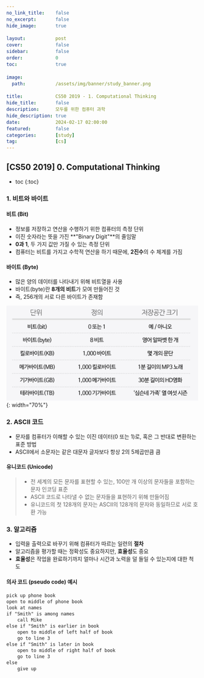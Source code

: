 ```yaml
---
no_link_title:    false
no_excerpt:       false
hide_image:       true

layout:           post
cover:            false
sidebar:          false
order:            0      
toc:              true

image:
  path:           /assets/img/banner/study_banner.png

title:            CS50 2019 - 1. Computational Thinking
hide_title:       false
description:      모두를 위한 컴퓨터 과학
hide_description: true
date:             2024-02-17 02:00:00
featured:         false
categories:       [study]
tag:              [cs]
---
```


## [CS50 2019] 0. Computational Thinking

* toc
{:toc}

### 1. 비트와 바이트

#### 비트 (Bit)
- 정보를 저장하고 연산을 수행하기 위한 컴퓨터의 측정 단위
- 이진 숫자라는 뜻을 가진 **"Binary Digit"**의 줄임말
- **0과 1**, 두 가지 값만 가질 수 있는 측정 단위
- 컴퓨터는 비트를 가지고 수학적 연산을 하기 때문에, **2진수**의 수 체계를 가짐

#### 바이트 (Byte)
- 많은 양의 데이터를 나타내기 위해 비트열을 사용
- 바이트(byte)란 **8개의 비트**가 모여 만들어진 것
- 즉, 256개의 서로 다른 바이트가 존재함

![Byte](/assets/img/posts/byte.png){: width="70%"}

### 2. ASCII 코드
- 문자를 컴퓨터가 이해할 수 있는 이진 데이터(0 또는 1)로, 혹은 그 반대로 변환하는 표준 방법
- ASCII에서 소문자는 같은 대문자 글자보다 항상 2의 5제곱만큼 큼

#### 유니코드 (Unicode)
> - 전 세계의 모든 문자를 표현할 수 있는, 100만 개 이상의 문자들을 포함하는 문자 인코딩 표준
> - ASCII 코드로 나타낼 수 없는 문자들을 표현하기 위해 만들어짐
> - 유니코드의 첫 128개의 문자는 ASCII의 128개의 문자와 동일하므로 서로 호환 가능

### 3. 알고리즘
- 입력을 출력으로 바꾸기 위해 컴퓨터가 따르는 일련의 **절차**
- 알고리즘을 평가할 때는 정확성도 중요하지만, **효율성**도 중요
- **효율성**은 작업을 완료하기까지 얼마나 시간과 노력을 덜 들일 수 있는지에 대한 척도

#### 의사 코드 (pseudo code) 예시
```
pick up phone book
open to middle of phone book
look at names
if "Smith" is among names
    call Mike
else if "Smith" is earlier in book
    open to middle of left half of book
    go to line 3
else if "Smith" is later in book
    open to middle of right half of book
    go to line 3
else
    give up
```
